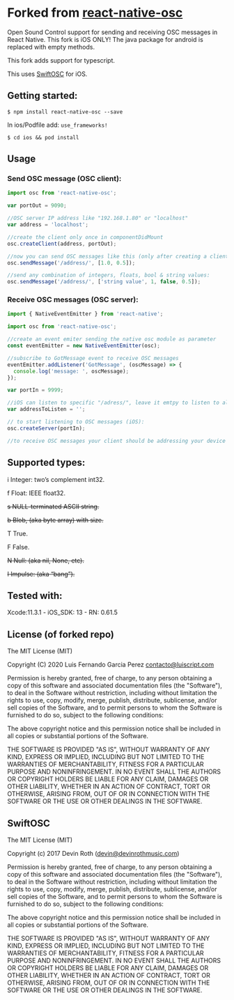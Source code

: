 # Forked from [react-native-osc](https://github.com/luiscript/react-native-osc)

Open Sound Control support for sending and receiving OSC messages in React Native. This fork is iOS ONLY! The java package for android is replaced with empty methods.

This fork adds support for typescript.

This uses [SwiftOSC](https://github.com/ExistentialAudio/SwiftOSC) for iOS.

## Getting started:

`$ npm install react-native-osc --save`

In ios/Podfile add: `use_frameworks!`

`$ cd ios && pod install`

## Usage

### Send OSC message (OSC client):

```javascript
import osc from 'react-native-osc';

var portOut = 9090;

//OSC server IP address like "192.168.1.80" or "localhost"
var address = 'localhost';

//create the client only once in componentDidMount
osc.createClient(address, portOut);

//now you can send OSC messages like this (only after creating a client)
osc.sendMessage('/address/', [1.0, 0.5]);

//send any combination of integers, floats, bool & string values:
osc.sendMessage('/address/', ['string value', 1, false, 0.5]);
```

### Receive OSC messages (OSC server):

```javascript
import { NativeEventEmitter } from 'react-native';

import osc from 'react-native-osc';

//create an event emiter sending the native osc module as parameter
const eventEmitter = new NativeEventEmitter(osc);

//subscribe to GotMessage event to receive OSC messages
eventEmitter.addListener('GotMessage', (oscMessage) => {
  console.log('message: ', oscMessage);
});

var portIn = 9999;

//iOS can listen to specific "/adress/", leave it emtpy to listen to all
var addressToListen = '';

// to start listening to OSC messages (iOS):
osc.createServer(portIn);

//to receive OSC messages your client should be addressing your device IP address
```

## Supported types:

i Integer: two’s complement int32.

f Float: IEEE float32.

~~s NULL-terminated ASCII string.~~

~~b Blob, (aka byte array) with size.~~

T True.

F False.

~~N Null: (aka nil, None, etc).~~

~~I Impulse: (aka “bang”).~~

## Tested with:

Xcode:11.3.1 - iOS_SDK: 13 - RN: 0.61.5

## License (of forked repo)

The MIT License (MIT)

Copyright (C) 2020 Luis Fernando Garcia Perez
contacto@luiscript.com

Permission is hereby granted, free of charge, to any person obtaining a copy
of this software and associated documentation files (the "Software"), to deal
in the Software without restriction, including without limitation the rights
to use, copy, modify, merge, publish, distribute, sublicense, and/or sell
copies of the Software, and to permit persons to whom the Software is
furnished to do so, subject to the following conditions:

The above copyright notice and this permission notice shall be included in all
copies or substantial portions of the Software.

THE SOFTWARE IS PROVIDED "AS IS", WITHOUT WARRANTY OF ANY KIND, EXPRESS OR
IMPLIED, INCLUDING BUT NOT LIMITED TO THE WARRANTIES OF MERCHANTABILITY,
FITNESS FOR A PARTICULAR PURPOSE AND NONINFRINGEMENT. IN NO EVENT SHALL THE
AUTHORS OR COPYRIGHT HOLDERS BE LIABLE FOR ANY CLAIM, DAMAGES OR OTHER
LIABILITY, WHETHER IN AN ACTION OF CONTRACT, TORT OR OTHERWISE, ARISING FROM,
OUT OF OR IN CONNECTION WITH THE SOFTWARE OR THE USE OR OTHER DEALINGS IN THE
SOFTWARE.

## SwiftOSC

The MIT License (MIT)

Copyright (c) 2017 Devin Roth (devin@devinrothmusic.com)

Permission is hereby granted, free of charge, to any person obtaining a copy
of this software and associated documentation files (the "Software"), to deal
in the Software without restriction, including without limitation the rights
to use, copy, modify, merge, publish, distribute, sublicense, and/or sell
copies of the Software, and to permit persons to whom the Software is
furnished to do so, subject to the following conditions:

The above copyright notice and this permission notice shall be included in
all copies or substantial portions of the Software.

THE SOFTWARE IS PROVIDED "AS IS", WITHOUT WARRANTY OF ANY KIND, EXPRESS OR
IMPLIED, INCLUDING BUT NOT LIMITED TO THE WARRANTIES OF MERCHANTABILITY,
FITNESS FOR A PARTICULAR PURPOSE AND NONINFRINGEMENT. IN NO EVENT SHALL THE
AUTHORS OR COPYRIGHT HOLDERS BE LIABLE FOR ANY CLAIM, DAMAGES OR OTHER
LIABILITY, WHETHER IN AN ACTION OF CONTRACT, TORT OR OTHERWISE, ARISING FROM,
OUT OF OR IN CONNECTION WITH THE SOFTWARE OR THE USE OR OTHER DEALINGS IN
THE SOFTWARE.
